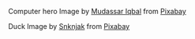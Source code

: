 Computer hero Image by <a href="https://pixabay.com/users/kreatikar-8562930/?utm_source=link-attribution&utm_medium=referral&utm_campaign=image&utm_content=4796017">Mudassar Iqbal</a> from <a href="https://pixabay.com//?utm_source=link-attribution&utm_medium=referral&utm_campaign=image&utm_content=4796017">Pixabay</a>

Duck Image by <a href="https://pixabay.com/users/snknjak-5117477/?utm_source=link-attribution&utm_medium=referral&utm_campaign=image&utm_content=3296973">Snknjak</a> from <a href="https://pixabay.com//?utm_source=link-attribution&utm_medium=referral&utm_campaign=image&utm_content=3296973">Pixabay</a>